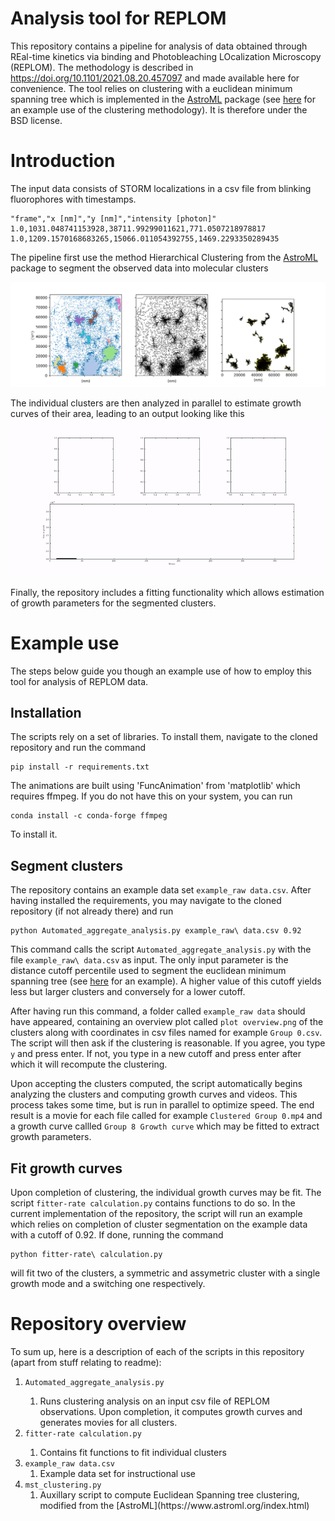 # Analysis tool for REPLOM

This repository contains a pipeline for analysis of data obtained through REal-time kinetics via binding and Photobleaching LOcalization Microscopy (REPLOM). 
The methodology is described in https://doi.org/10.1101/2021.08.20.457097 and made available here for convenience.
The tool relies on clustering with a euclidean minimum spanning tree which is implemented in the [AstroML](https://www.astroml.org/index.html) package (see [here](https://www.astroml.org/book_figures/chapter6/fig_great_wall_MST.html) for an example use of the clustering methodology). It is therefore under the BSD license. 

# Introduction
The input data consists of STORM localizations in a csv file from blinking fluorophores with timestamps. 

    "frame","x [nm]","y [nm]","intensity [photon]"
    1.0,1031.048741153928,38711.99299011621,771.0507218978817
    1.0,1209.1570168683265,15066.011054392755,1469.2293350289435

The pipeline first use the method Hierarchical Clustering from the [AstroML](https://www.astroml.org/index.html) package to segment the observed data into molecular clusters

![Overview](https://github.com/hatzakislab/REPLOM-analysis-tool/blob/main/Readme_files/plot%20overview.png)

The individual clusters are then analyzed in parallel to estimate growth curves of their area, leading to an output looking like this
![Alt Text](https://github.com/hatzakislab/REPLOM-analysis-tool/blob/main/Readme_files/aggregate.gif)

Finally, the repository includes a fitting functionality which allows estimation of growth parameters for the segmented clusters.
# Example use
The steps below guide you though an example use of how to employ this tool for analysis of REPLOM data. 
## Installation
The scripts rely on a set of libraries. To install them, navigate to the cloned repository and run the command 

    pip install -r requirements.txt

The animations are built using 'FuncAnimation' from 'matplotlib' which requires ffmpeg. 
If you do not have this on your system, you can run 

    conda install -c conda-forge ffmpeg

To install it. 
## Segment clusters
The repository contains an example data set `example_raw data.csv`. 
After having installed the requirements, you may navigate to the cloned repository (if not already there) and run 

    python Automated_aggregate_analysis.py example_raw\ data.csv 0.92

This command calls the script `Automated_aggregate_analysis.py` with the file `example_raw\ data.csv` as input. 
The only input parameter is the distance cutoff percentile used to segment the euclidean minimum spanning tree (see [here](https://www.astroml.org/book_figures/chapter6/fig_great_wall_MST.html) for an example). 
A higher value of this cutoff yields less but larger clusters and conversely for a lower cutoff. 

After having run this command, a folder called `example_raw data` should have appeared, containing an overview plot called `plot overview.png` of the clusters along with coordinates in csv files named for example `Group 0.csv`.
The script will then ask if the clustering is reasonable. 
If you agree, you type `y` and press enter. 
If not, you type in a new cutoff and press enter after which it will recompute the clustering. 

Upon accepting the clusters computed, the script automatically begins analyzing the clusters and computing growth curves and videos. 
This process takes some time, but is run in parallel to optimize speed. 
The end result is a movie for each file called for example `Clustered Group 0.mp4` and a growth curve callled `Group 8 Growth curve` which may be fitted to extract growth parameters. 
## Fit growth curves
Upon completion of clustering, the individual growth curves may be fit. 
The script `fitter-rate calculation.py` contains functions to do so. 
In the current implementation of the repository, the script will run an example which relies on completion of cluster segmentation on the example data with a cutoff of 0.92. 
If done, running the command 

    python fitter-rate\ calculation.py
    
will fit two of the clusters, a symmetric and assymetric cluster with a single growth mode and a switching one respectively.

# Repository overview
To sum up, here is a description of each of the scripts in this repository (apart from stuff relating to readme):
<ol>
  <li>
    <code>Automated_aggregate_analysis.py</code> 
  </li>
    <ol>
      <li>
       Runs clustering analysis on an input csv file of REPLOM observations. 
       Upon completion, it computes growth curves and generates movies for all clusters.
      </li>
    </ol>
  </li>
  <li>
  <code>fitter-rate calculation.py</code>
</li>
    <ol>
        <li>Contains fit functions to fit individual clusters</li>
      </ol>
<li>
    <code>example_raw data.csv</code>
     <ol>
        <li>Example data set for instructional use</li>
      </ol>
</li>
<li>
    <code>mst_clustering.py</code>
     <ol>
        <li>Auxillary script to compute Euclidean Spanning tree clustering, modified from the [AstroML](https://www.astroml.org/index.html)</li>
      </ol>
</li>
</ol>

